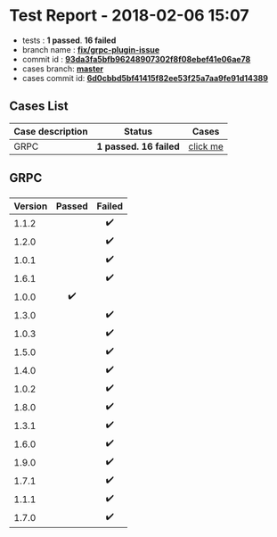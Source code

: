 # Test Report - 2018-02-06 15:07

- tests  : **1 passed**. **16 failed**
- branch name : **[fix/grpc-plugin-issue](https://github.com/apache/incubator-skywalking/tree/fix/grpc-plugin-issue)**
- commit id : **[93da3fa5bfb96248907302f8f08ebef41e06ae78](https://github.com/apache/incubator-skywalking/commit/93da3fa5bfb96248907302f8f08ebef41e06ae78)**
- cases branch: **[master](https://github.com/SkywalkingTest/skywalking-autotest-scenarios/tree/master)**
- cases commit id: **[6d0cbbd5bf41415f82ee53f25a7aa9fe91d14389](https://github.com/SkywalkingTest/skywalking-autotest-scenarios/commit/6d0cbbd5bf41415f82ee53f25a7aa9fe91d14389)**

## Cases List

| Case description | Status | Cases|
|:-----|:-----:|:-----:|
|GRPC| **1 passed. 16 failed**| [click me](#grpc) |

## GRPC

### 
|  Version     | Passed | Failed|
|:------------- |:-------:|:-----:|
| 1.1.2  | |:heavy_check_mark:|
| 1.2.0  | |:heavy_check_mark:|
| 1.0.1  | |:heavy_check_mark:|
| 1.6.1  | |:heavy_check_mark:|
| 1.0.0  | :heavy_check_mark:||
| 1.3.0  | |:heavy_check_mark:|
| 1.0.3  | |:heavy_check_mark:|
| 1.5.0  | |:heavy_check_mark:|
| 1.4.0  | |:heavy_check_mark:|
| 1.0.2  | |:heavy_check_mark:|
| 1.8.0  | |:heavy_check_mark:|
| 1.3.1  | |:heavy_check_mark:|
| 1.6.0  | |:heavy_check_mark:|
| 1.9.0  | |:heavy_check_mark:|
| 1.7.1  | |:heavy_check_mark:|
| 1.1.1  | |:heavy_check_mark:|
| 1.7.0  | |:heavy_check_mark:|

